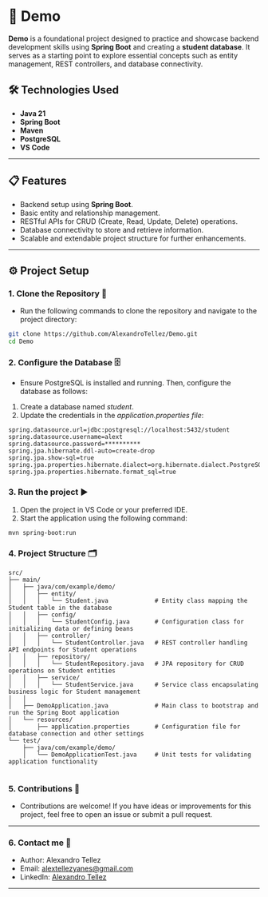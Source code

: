 # 🌟 Demo

**Demo** is a foundational project designed to practice and showcase backend development skills using **Spring Boot** and creating a **student database**. It serves as a starting point to explore essential concepts such as entity management, REST controllers, and database connectivity.

## 🛠️ Technologies Used

- **Java 21**
- **Spring Boot**
- **Maven**
- **PostgreSQL**
- **VS Code**

---

## 📋 Features

- Backend setup using **Spring Boot**.
- Basic entity and relationship management.
- RESTful APIs for CRUD (Create, Read, Update, Delete) operations.
- Database connectivity to store and retrieve information.
- Scalable and extendable project structure for further enhancements.

---

## ⚙️ Project Setup

### 1. Clone the Repository 📂

* Run the following commands to clone the repository and navigate to the project directory:

```bash
git clone https://github.com/AlexandroTellez/Demo.git
cd Demo
```
### 2. Configure the Database 🗄️

* Ensure PostgreSQL is installed and running. Then, configure the database as follows:

1. Create a database named *student*.
2. Update the credentials in the *application.properties file*:

```
spring.datasource.url=jdbc:postgresql://localhost:5432/student
spring.datasource.username=alext
spring.datasource.password=**********
spring.jpa.hibernate.ddl-auto=create-drop
spring.jpa.show-sql=true
spring.jpa.properties.hibernate.dialect=org.hibernate.dialect.PostgreSQLDialect
spring.jpa.properties.hibernate.format_sql=true

```
### 3. Run the project ▶️

1. Open the project in VS Code or your preferred IDE.
2. Start the application using the following command:
```
mvn spring-boot:run
```
### 4. Project Structure 🗂️
```
src/
├── main/
│   ├── java/com/example/demo/
│   │   ├── entity/
│   │   │   └── Student.java             # Entity class mapping the Student table in the database
│   │   ├── config/
│   │   │   └── StudentConfig.java       # Configuration class for initializing data or defining beans
│   │   ├── controller/
│   │   │   └── StudentController.java   # REST controller handling API endpoints for Student operations
│   │   ├── repository/
│   │   │   └── StudentRepository.java   # JPA repository for CRUD operations on Student entities
│   │   ├── service/
│   │   │   └── StudentService.java      # Service class encapsulating business logic for Student management
│   │
│   ├── DemoApplication.java             # Main class to bootstrap and run the Spring Boot application
│   └── resources/
│       ├── application.properties       # Configuration file for database connection and other settings
└── test/
    ├── java/com/example/demo/
    │   └── DemoApplicationTest.java     # Unit tests for validating application functionality


```
### 5. Contributions 🙌

* Contributions are welcome! If you have ideas or improvements for this project, feel free to open an issue or submit a pull request.

---
### 6. Contact me 📧

* Author: Alexandro Tellez
* Email: alextellezyanes@gmail.com
* LinkedIn: [Alexandro Tellez](https://www.linkedin.com/in/alex-tellez-y/)
---
